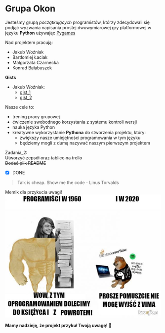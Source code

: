 # Grupa Okon

Jesteśmy grupą *początkujących* programistów, którzy zdecydowali się podjąć wyzwania napisania prostej
dwuwymiarowej gry platformowej w języku **Python** używając [Pygames](https://www.pygame.org/wiki/about)

Nad projektem pracują:
* Jakub Woźniak
* Bartłomiej Łaciak 
* Małgorzata Czarnecka
* Konrad Bałabuszek

**Gists**  
* Jakub Woźniak: 
  * [gist_1](https://gist.github.com/jwozniak2000/c458f9a7cb6dc23ad21dca230e4ed26f)
  * [gist_2](https://gist.github.com/jwozniak2000/e2dcedbbedc0c928973ac726e52aa73f)

Nasze cele to:
* trening pracy grupowej
* ćwiczenie swobodnego korzystania z systemu kontroli wersji
* nauka języka Python
* kreatywne wykorzystanie **Pythona** do stworzenia projektu, który:
  * zwiększy nasze umiejętności programowania w tym języku
  * będziemy mogli z dumą nazywać naszym pierwszym projektem
  
Zadania_2:  
~~Utworzyć zepsół oraz tablice na trello~~  
~~Dodać plik README~~  
- [x] DONE  

> Talk is cheap. Show me the code - Linus Torvalds

Memik dla przykucia uwagi!  
![GitHub Logo](/zdjecia/mem.jpg)


**Mamy nadzieję, że projekt przykuł Twoją uwagę!** :muscle:
